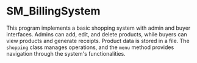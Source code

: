 # SM_BillingSystem
This program implements a basic shopping system with admin and buyer interfaces. Admins can add, edit, and delete products, while buyers can view products and generate receipts. Product data is stored in a file. The `shopping` class manages operations, and the `menu` method provides navigation through the system's functionalities.
